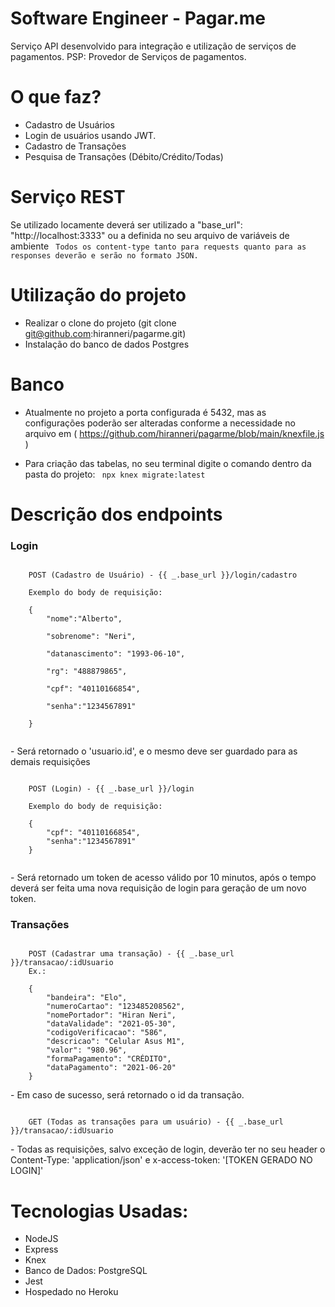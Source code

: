 # Software Engineer - Pagar.me
Serviço API desenvolvido para integração e utilização de serviços de pagamentos.
PSP: Provedor de Serviços de pagamentos.

# O que faz?
 - Cadastro de Usuários
 - Login de usuários usando JWT.
 - Cadastro de Transações
 - Pesquisa de Transações (Débito/Crédito/Todas)
 
 # Serviço REST
Se utilizado locamente deverá ser utilizado a "base_url": "http://localhost:3333" ou a definida no seu arquivo de variáveis de ambiente
<code>
	Todos os content-type tanto para requests quanto para as responses deverão e serão no formato JSON. 
</code>

# Utilização do projeto
- Realizar o clone do projeto (git clone git@github.com:hiranneri/pagarme.git)
- Instalação do banco de dados Postgres

# Banco
- Atualmente no projeto a porta configurada é 5432, mas as configurações poderão ser alteradas conforme a necessidade no arquivo em ( https://github.com/hiranneri/pagarme/blob/main/knexfile.js )

- Para criação das tabelas, no seu terminal digite o comando dentro da pasta do projeto:
<code> npx knex migrate:latest </code>

# Descrição dos endpoints
 <h3>Login</h3>
<code> 
	POST (Cadastro de Usuário) - {{ _.base_url }}/login/cadastro  <br/>
	Exemplo do body de requisição:  <br/>
	{
		"nome":"Alberto",   <br/>
		"sobrenome": "Neri",   <br/>
		"datanascimento": "1993-06-10",   <br/>
		"rg": "488879865",   <br/>
		"cpf": "40110166854",   <br/>
		"senha":"1234567891"   <br/>
	}
	
</code>
	<p> - Será retornado o 'usuario.id', e o mesmo deve ser guardado para as demais requisições </p>

<code>
	POST (Login) - {{ _.base_url }}/login  <br/>
	Exemplo do body de requisição:  <br/>
	{
		"cpf": "40110166854",
		"senha":"1234567891"
	}

</code>
	<p>- Será retornado um token de acesso válido por 10 minutos, após o tempo deverá ser feita uma nova requisição de login para geração de um novo token. 
	</p>
<h3>Transações</h3>
<code>
	POST (Cadastrar uma transação) - {{ _.base_url }}/transacao/:idUsuario &nbsp;
	Ex.:  <br/>
	{
		"bandeira": "Elo",
		"numeroCartao": "123485208562",
		"nomePortador": "Hiran Neri",
		"dataValidade": "2021-05-30",
		"codigoVerificacao": "586",
		"descricao": "Celular Asus M1",
		"valor": "980.96",
		"formaPagamento": "CRÉDITO",
		"dataPagamento": "2021-06-20"
	}
</code>
<p>	- Em caso de sucesso, será retornado o id da transação. </p>
<code>
	GET (Todas as transações para um usuário) - {{ _.base_url }}/transacao/:idUsuario
</code>

<p> - Todas as requisições, salvo exceção de login, deverão ter no seu header o Content-Type: 'application/json' e x-access-token: '[TOKEN GERADO NO LOGIN]' <p>

# Tecnologias Usadas:
- NodeJS
- Express
- Knex
- Banco de Dados: PostgreSQL
- Jest
- Hospedado no Heroku
